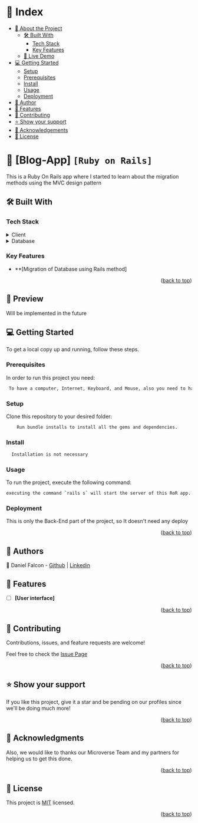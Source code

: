 <!-- TABLE OF CONTENTS -->

# 📗 Index

- [📖 About the Project](#about-project)
  - [🛠 Built With](#built-with)
    - [Tech Stack](#tech-stack)
    - [Key Features](#key-features)
  - [🚀 Live Demo](#live-demo)
- [💻 Getting Started](#getting-started)
  - [Setup](#setup)
  - [Prerequisites](#prerequisites)
  - [Install](#install)
  - [Usage](#usage)
  - [Deployment](#deployment)
- [👥 Author](#author)
- [🔭 Features](#features)
- [🤝 Contributing](#contributing)
- [⭐️ Show your support](#support)
- [🙏 Acknowledgements](#acknowledgements)
- [📝 License](#license)

<!-- PROJECT DESCRIPTION -->

# 📖 [Blog-App] `[Ruby on Rails]` <a name="about-project"></a>


This is a Ruby On Rails app where I started to learn about the migration methods using the MVC design pattern

## 🛠 Built With <a name="built-with"></a>

### Tech Stack <a name="tech-stack"></a>

<details>
    <summary>Client</summary>
    <ul>
      <li><a href="https://www.ruby-lang.org/es/">Ruby</a></li>
      <li><a href="https://rubyonrails.org/">Ruby on Rails</a></li>
    </ul>
  </details>

<details>
<summary>Database</summary>
  <ul>
   <li><a href="https://www.postgresql.org/">Data Storaged In Json Files</a></li>
  </ul>
</details>

<!-- Features -->

### Key Features <a name="key-features"></a>

  - **[Migration of Database using Rails method]

<p align="right">(<a href="#readme-top">back to top</a>)</p>

<!-- LIVE DEMO -->

## 🚀 Preview <a name="live-demo"></a>

Will be implemented in the future

<!-- GETTING STARTED -->

## 💻 Getting Started <a name="getting-started"></a>

To get a local copy up and running, follow these steps.

### Prerequisites

In order to run this project you need:

```sh
 To have a computer, Internet, Keyboard, and Mouse, also you need to have Ruby, Ruby on Rails and a SQL database manager settle up on your system
```

### Setup

Clone this repository to your desired folder:

```sh
    Run bundle installs to install all the gems and dependencies.
```

### Install

```sh
  Installation is not necessary
```

### Usage

To run the project, execute the following command:

```sh
executing the command `rails s` will start the server of this RoR app.
```

### Deployment

This is only the Back-End part of the project, so It doesn't need any deploy

<p align="right">(<a href="#readme-top">back to top</a>)</p>

<!-- AUTHOR -->

## 👥 Authors <a name="author"></a>

👤 Daniel Falcon - [Github](https://github.com/Danfall369) | [Linkedin](https://www.linkedin.com/in/danfall369/)

<!-- FEATURES -->

## 🔭 Features <a name="features"></a>

- [ ] **[User interface]**

<p align="right">(<a href="#readme-top">back to top</a>)</p>

<!-- CONTRIBUTING -->

## 🤝 Contributing <a name="contributing"></a>

Contributions, issues, and feature requests are welcome!

Feel free to check the <a href="https://github.com/Danfall369/Blog-app/issues">Issue Page</a>

<p align="right">(<a href="#readme-top">back to top</a>)</p>

<!-- SUPPORT -->

## ⭐️ Show your support <a name="support"></a>

If you like this project, give it a star and be pending on our profiles since we'll be doing much more! 

<p align="right">(<a href="#readme-top">back to top</a>)</p>

<!-- ACKNOWLEDGEMENTS -->

## 🙏 Acknowledgments <a name="acknowledgements"></a>
Also, we would like to thanks our Microverse Team and my partners for helping us to get this done.

<p align="right">(<a href="#readme-top">back to top</a>)</p>

<!-- LICENSE -->

## 📝 License <a name="license"></a>

This project is [MIT](./LICENSE) licensed.

<p align="right">(<a href="#readme-top">back to top</a>)</p>
